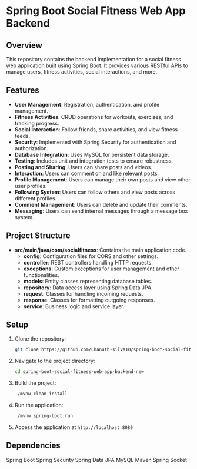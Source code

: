 # Spring Boot Social Fitness Web App Backend

## Overview
This repository contains the backend implementation for a social fitness web application built using Spring Boot. It provides various RESTful APIs to manage users, fitness activities, social interactions, and more. 

## Features
- **User Management**: Registration, authentication, and profile management.
- **Fitness Activities**: CRUD operations for workouts, exercises, and tracking progress.
- **Social Interaction**: Follow friends, share activities, and view fitness feeds.
- **Security**: Implemented with Spring Security for authentication and authorization.
- **Database Integration**: Uses MySQL for persistent data storage.
- **Testing**: Includes unit and integration tests to ensure robustness.
- **Posting and Sharing**: Users can share posts and videos.
- **Interaction**: Users can comment on and like relevant posts.
- **Profile Management**: Users can manage their own posts and view other user profiles.
- **Following System**: Users can follow others and view posts across different profiles.
- **Comment Management**: Users can delete and update their comments.
- **Messaging**: Users can send internal messages through a message box system.

## Project Structure
- **src/main/java/com/socialfitness**: Contains the main application code.
  - **config**: Configuration files for CORS and other settings.
  - **controller**: REST controllers handling HTTP requests.
  - **exceptions**: Custom exceptions for user management and other functionalities.
  - **models**: Entity classes representing database tables.
  - **repository**: Data access layer using Spring Data JPA.
  - **request**: Classes for handling incoming requests.
  - **response**: Classes for formatting outgoing responses.
  - **service**: Business logic and service layer.

## Setup
1. Clone the repository:
   ```bash
   git clone https://github.com/Chanuth-silva10/spring-boot-social-fitness-web-app-backend-new.git
   ```
2. Navigate to the project directory:
   ```bash
   cd spring-boot-social-fitness-web-app-backend-new
   ```
3. Build the project:
   ```bash
   ./mvnw clean install
   ```
4. Run the application:
   ```bash
   ./mvnw spring-boot:run
   ```
5. Access the application at `http://localhost:8080`

## Dependencies
Spring Boot
Spring Security
Spring Data JPA
MySQL
Maven
Spring Socket
